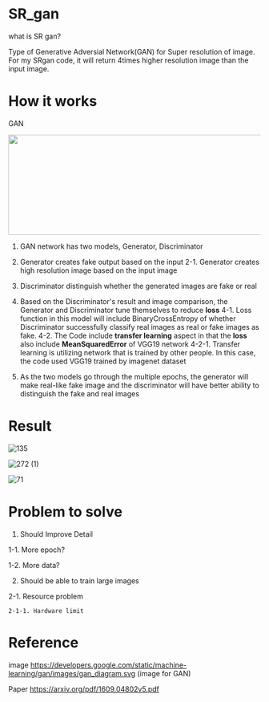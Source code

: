 # SR_gan
  what is SR gan?
  
  Type of Generative Adversial Network(GAN) for Super resolution of image. For my SRgan code, it will return 4times higher resolution image than the input image.

# How it works
    
GAN

<img src="https://user-images.githubusercontent.com/111392592/188733370-decfc1bf-6f46-4d4a-adad-c5a1dbf1917d.png" width = 600 height = 200>


1. GAN network has two models, Generator, Discriminator
2. Generator creates fake output based on the input
  2-1. Generator creates high resolution image based on the input image
3. Discriminator distinguish whether the generated images are fake or real
4. Based on the Discriminator's result and image comparison, the Generator and Discriminator tune themselves to reduce **loss**
  4-1. Loss function in this model will include BinaryCrossEntropy of whether Discriminator successfully classify real images as real or fake images as fake.
  4-2. The Code include **transfer learning** aspect in that the **loss** also include **MeanSquaredError** of VGG19 network
    4-2-1. Transfer learning is utilizing network that is trained by other people. In this case, the code used VGG19 trained by imagenet dataset

5. As the two models go through the multiple epochs, the generator will make real-like fake image and the discriminator will have better ability to distinguish the fake and real images
      
      

# Result

![135](https://user-images.githubusercontent.com/111392592/188732402-570d26c5-e4c0-4534-a9da-187f7a738cc3.png)

![272 (1)](https://user-images.githubusercontent.com/111392592/188732410-3af51c6a-0110-4ccc-90d9-ca24f5fc5016.png)

![71](https://user-images.githubusercontent.com/111392592/188732415-b556ce20-11b9-42b6-9547-cf8720e38aca.png)


# Problem to solve

1. Should Improve Detail

  1-1. More epoch?
  
  1-2. More data?
  

2. Should be able to train large images

  2-1. Resource problem
  
    2-1-1. Hardware limit
   
 
# Reference

image
  https://developers.google.com/static/machine-learning/gan/images/gan_diagram.svg  (image for GAN)

Paper
  https://arxiv.org/pdf/1609.04802v5.pdf

  
      
